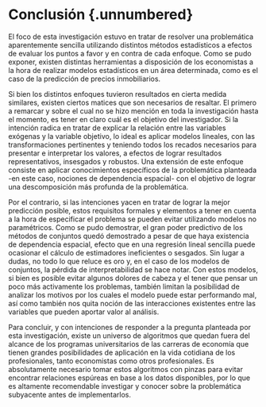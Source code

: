 # Conclusión {.unnumbered}

El foco de esta investigación estuvo en tratar de resolver una problemática aparentemente sencilla utilizando distintos métodos estadísticos a efectos de evaluar los puntos a favor y en contra de cada enfoque. Como se pudo exponer, existen distintas herramientas a disposición de los economistas a la hora de realizar modelos estadísticos en un área determinada, como es el caso de la predicción de precios inmobiliarios.

Si bien los distintos enfoques tuvieron resultados en cierta medida similares, existen ciertos matices que son necesarios de resaltar. El primero a remarcar y sobre el cual no se hizo mención en toda la investigación hasta el momento, es tener en claro cuál es el objetivo del investigador. Si la intención radica en tratar de explicar la relación entre las variables exógenas y la variable objetivo, lo ideal es aplicar modelos lineales, con las transformaciones pertinentes y teniendo todos los recados necesarios para presentar e interpretar los valores, a efectos de lograr resultados representativos, insesgados y robustos. Una extensión de este enfoque consiste en aplicar conocimientos específicos de la problemática planteada -en este caso, nociones de dependencia espacial- con el objetivo de lograr una descomposición más profunda de la problemática.

Por el contrario, si las intenciones yacen en tratar de lograr la mejor predicción posible, estos requisitos formales y elementos a tener en cuenta a la hora de especificar el problema se pueden evitar utilizando modelos no paramétricos. Como se pudo demostrar, el gran poder predictivo de los métodos de conjuntos quedó demostrado a pesar de que haya existencia de dependencia espacial, efecto que en una regresión lineal sencilla puede ocasionar el cálculo de estimadores ineficientes o sesgados. Sin lugar a dudas, no todo lo que reluce es oro y, en el caso de los modelos de conjuntos, la pérdida de interpretabilidad se hace notar. Con estos modelos, si bien es posible evitar algunos dolores de cabeza y el tener que pensar un poco más activamente los problemas, también limitan la posibilidad de analizar los motivos por los cuales el modelo puede estar performando mal, así como también nos quita noción de las interacciones existentes entre las variables que pueden aportar valor al análisis.

Para concluir, y con intenciones de responder a la pregunta planteada por esta investigación, existe un universo de algoritmos que quedan fuera del alcance de los programas universitarios de las carreras de economía que tienen grandes posibilidades de aplicación en la vida cotidiana de los profesionales, tanto economistas como otros profesionales. Es absolutamente necesario tomar estos algoritmos con pinzas para evitar encontrar relaciones espúreas en base a los datos disponibles, por lo que es altamente recomendable investigar y conocer sobre la problemática subyacente antes de implementarlos.
